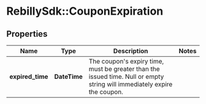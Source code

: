 # RebillySdk::CouponExpiration

## Properties
Name | Type | Description | Notes
------------ | ------------- | ------------- | -------------
**expired_time** | **DateTime** | The coupon&#x27;s expiry time, must be greater than the issued time. Null or empty string will immediately expire the coupon. | 

